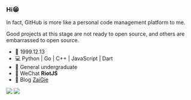 ### Hi😁

In fact, GitHub is more like a personal code management platform to me.

Good projects at this stage are not ready to open source, and others are embarrassed to open source. 
 
 - 🎂 1999.12.13
 - 💻 Python | Go | C++ | JavaScript | Dart
 - 🏫 General undergraduate 
 - 💬 WeChat **RiotJS**
 - 📰 Blog  [ZaiGie](https://www.zaigie.com/)


<p aligin="center">
 <img src="https://github-readme-stats.vercel.app/api/top-langs/?username=zaigie&layout=compact">
 <img src="https://github-contribution-stats.vercel.app/api/?username=zaigie">
</p>
